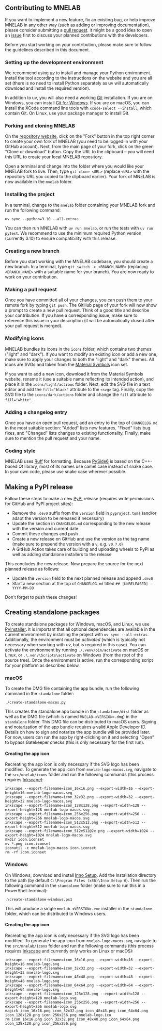 ## Contributing to MNELAB

If you want to implement a new feature, fix an existing bug, or help improve MNELAB in any other way (such as adding or improving documentation), please consider submitting a [pull request](https://github.com/cbrnr/mnelab/pulls). It might be a good idea to open an [issue](https://github.com/cbrnr/mnelab/issues) first to discuss your planned contributions with the developers.

Before you start working on your contribution, please make sure to follow the guidelines described in this document.


### Setting up the development environment

We recommend using [uv](https://docs.astral.sh/uv/) to install and manage your Python environment. Install the tool according to the instructions on the website and you are all set (there is no need to install Python separately as uv will automatically download and install the required version).

In addition to uv, you will also need a working [Git](https://git-scm.com/) installation. If you are on Windows, you can install [Git for Windows](https://gitforwindows.org/). If you are on macOS, you can install the XCode command line tools with `xcode-select --install`, which contain Git. On Linux, use your package manager to install Git.


### Forking and cloning MNELAB

On the [repository website](https://github.com/cbrnr/mnelab), click on the "Fork" button in the top right corner to create your own fork of MNELAB (you need to be logged in with your GitHub account). Next, from the main page of your fork, click on the green "Clone or download" button. Copy the URL to the clipboard – you will need this URL to create your local MNELAB repository.

Open a terminal and change into the folder where you would like your MNELAB fork to live. Then, type `git clone <URL>` (replace `<URL>` with the repository URL you copied to the clipboard earlier). Your fork of MNELAB is now available in the `mnelab` folder.


### Installing the project

In a terminal, change to the `mnelab` folder containing your MNELAB fork and run the following command:

```
uv sync --python=3.10 --all-extras
```

You can then run MNELAB with `uv run mnelab`, or run the tests with `uv run pytest`. We recommend to use the minimum required Python version (currently 3.10) to ensure compatibility with this release.


### Creating a new branch

Before you start working with the MNELAB codebase, you should create a new branch. In a terminal, type `git switch -c <BRANCH_NAME>` (replacing `<BRANCH_NAME>` with a suitable name for your branch). You are now ready to work on your contribution.


### Making a pull request

Once you have committed all of your changes, you can push them to your remote fork by typing `git push`. The GitHub page of your fork will now show a prompt to create a new pull request. Think of a good title and describe your contribution. If you have a corresponding issue, make sure to reference this issue in your description (it will be automatically closed after your pull request is merged).


### Modifying icons

MNELAB bundles its icons in the `icons` folder, which contains two themes ("light" and "dark"). If you want to modify an existing icon or add a new one, make sure to apply your changes to both the "light" and "dark" themes. All icons are SVGs and taken from the [Material Symbols](https://fonts.google.com/icons) icon set.

If you want to add a new icon, download it from the Material Symbols website, rename it (use a suitable name reflecting its intended action), and place it in the `icons/light/actions` folder. Next, edit the SVG file in a text editor and add the `fill="black"` attribute to the `<svg>` tag. Finally, copy the SVG file to the `icons/dark/actions` folder and change the `fill` attribute to `fill="white"`.


### Adding a changelog entry

Once you have an open pull request, add an entry to the top of `CHANGELOG.md` in the most suitable section: "Added" lists new features, "Fixed" lists bug fixes, and "Changed" lists changes to existing functionality. Finally, make sure to mention the pull request and your name.


### Coding style

MNELAB uses [Ruff](https://docs.astral.sh/ruff/formatter/) for formatting. Because [PySide6](https://doc.qt.io/qtforpython-6/index.html) is based on the C++-based Qt library, most of its names use camel case instead of snake case. In your own code, please use snake case wherever possible.


## Making a PyPI release

Follow these steps to make a new [PyPI](https://pypi.org/project/mnelab/) release (requires write permissions for GitHub and PyPI project sites):

- Remove the `.dev0` suffix from the `version` field in `pyproject.toml` (and/or adapt the version to be released if necessary)
- Update the section in `CHANGELOG.md` corresponding to the new release with the version and current date
- Commit these changes and push
- Create a new release on GitHub and use the version as the tag name (make sure to prepend the version with a `v`, e.g. `v0.7.0`)
- A GitHub Action takes care of building and uploading wheels to PyPI as well as adding standalone installers to the release

This concludes the new release. Now prepare the source for the next planned release as follows:

- Update the `version` field to the next planned release and append `.dev0`
- Start a new section at the top of `CHANGELOG.md` titled `## [UNRELEASED] - YYYY-MM-DD`

Don't forget to push these changes!


## Creating standalone packages

To create standalone packages for Windows, macOS, and Linux, we use [PyInstaller](https://www.pyinstaller.org/). It is important that all optional dependencies are available in the current environment by installing the project with `uv sync --all-extras`. Additionally, the environment must be *activated* (which is typically not necessary when working with uv, but is required in this case). You can activate the environment by running `./.venv/bin/activate` on macOS or Linux, or `.\.venv\Scripts\activate` on Windows (from the root of the source tree). Once the environment is active, run the corresponding script for your platform as described below.


### macOS

To create the DMG file containing the app bundle, run the following command in the `standalone` folder:

```
./create-standalone-macos.py
```

This creates the standalone app bundle in the `standalone/dist` folder as well as the DMG file (which is named `MNELAB-<VERSION>.dmg`) in the `standalone` folder. This DMG file can be distributed to macOS users. Signing and notarization of the app bundle requires a valid Apple Developer ID. Details on how to sign and notarize the app bundle will be provided later. For now, users can run the app by right-clicking on it and selecting "Open" to bypass Gatekeeper checks (this is only necessary for the first run).


#### Creating the app icon

Recreating the app icon is only necessary if the SVG logo has been modified. To generate the app icon from `mnelab-logo-macos.svg`, navigate to the `src/mnelab/icons` folder and run the following commands (this process requires [Inkscape](https://inkscape.org/)):

```
inkscape --export-filename=icon_16x16.png --export-width=16 --export-height=16 mnelab-logo-macos.svg
inkscape --export-filename=icon_32x32.png --export-width=32 --export-height=32 mnelab-logo-macos.svg
inkscape --export-filename=icon_128x128.png --export-width=128 --export-height=128 mnelab-logo-macos.svg
inkscape --export-filename=icon_256x256.png --export-width=256 --export-height=256 mnelab-logo-macos.svg
inkscape --export-filename=icon_512x512.png --export-width=512 --export-height=512 mnelab-logo-macos.svg
inkscape --export-filename=icon_512x512@2x.png --export-width=1024 --export-height=1024 mnelab-logo-macos.svg
mkdir icon.iconset
mv *.png icon.iconset
iconutil -c mnelab-logo-macos icon.iconset
rm -rf icon.iconset
```


### Windows

On Windows, download and install [Inno Setup](https://jrsoftware.org/isinfo.php). Add the installation directory to the path (by default `C:\Program Files (x86)\Inno Setup 6`). Then run the following command in the `standalone` folder (make sure to run this in a PowerShell terminal):

```
.\create-standalone-windows.ps1
```

This will produce a single `mnelab-<VERSION>.exe` installer in the `standalone` folder, which can be distributed to Windows users.


#### Creating the app icon

Recreating the app icon is only necessary if the SVG logo has been modified. To generate the app icon from `mnelab-logo-macos.svg`, navigate to the `src/mnelab/icons` folder and run the following commands (this process requires [Inkscape](https://inkscape.org/) and currently only works on Linux or macOS):

```
inkscape --export-filename=icon_16x16.png --export-width=16 --export-height=16 mnelab-logo.svg
inkscape --export-filename=icon_32x32.png --export-width=32 --export-height=32 mnelab-logo.svg
inkscape --export-filename=icon_48x48.png --export-width=48 --export-height=48 mnelab-logo.svg
inkscape --export-filename=icon_64x64.png --export-width=64 --export-height=64 mnelab-logo.svg
inkscape --export-filename=icon_128x128.png --export-width=128 --export-height=128 mnelab-logo.svg
inkscape --export-filename=icon_256x256.png --export-width=256 --export-height=256 mnelab-logo.svg
magick icon_16x16.png icon_32x32.png icon_48x48.png icon_64x64.png icon_128x128.png icon_256x256.png mnelab-logo.ico
rm icon_16x16.png icon_32x32.png icon_48x48.png icon_64x64.png icon_128x128.png icon_256x256.png
```
